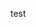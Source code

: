 <!--
title:   【GitHub Actions】Workflowを同時に実行しないようにする
tags:    GitHubActions,備忘録
id:      f6610e6d5d5e2f063c87
private: true
-->
test